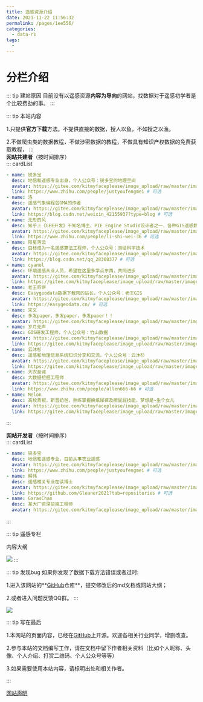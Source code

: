 ```yaml
---
title: 遥感资源介绍
date: 2021-11-22 11:56:32
permalink: /pages/1ee556/
categories:
  - data-rs
tags:
  - 
---
```

# 分栏介绍

::: tip 建站原因
目前没有以遥感资源**内容为导向**的网站，找数据对于遥感初学者是个比较费劲的事。
:::

::: tip 本站内容

1.只提供**官方下载**方法。不提供直接的数据，授人以鱼，不如授之以渔。

2.不做爬虫类的数据教程，不做涉密数据的教程，不做具有知识产权数据的免费获取教程，
:::  
**网站共建者**（按时间排序）  
::: cardList
```yaml
- name: 锐多宝
  desc: 地信和遥感专业出身，个人公众号：锐多宝的地理空间
  avatar: https://gitee.com/kitmyfaceplease/image_upload/raw/master/image/20211205180639.png # 可选
  link: https://www.zhihu.com/people/justyoufengmei # 可选
- name: 洛 
  desc: 遥感气象编程包GMA的作者
  avatar: https://gitee.com/kitmyfaceplease/image_upload/raw/master/image/e47e1498d75c6667a2615df2be37339f_1.jpg # 可选
  link: https://blog.csdn.net/weixin_42155937?type=blog # 可选
- name: 无形的风
  desc: 知乎上《GEE开发》不知名博主、PIE Engine Studio设计者之一、各种GIS遥感数据收集狂
  avatar: https://gitee.com/kitmyfaceplease/image_upload/raw/master/image/747db8c1537456ba2b36894be8bef617_1.jpg # 可选
  link: https://www.zhihu.com/people/li-shi-wei-36 # 可选
- name: 陨星落云
  desc: 目标成为一名遥感算法工程师，个人公众号：测绘科学技术
  avatar: https://gitee.com/kitmyfaceplease/image_upload/raw/master/image/d13fb71ad9d45f2e390f6185af426c71_1.jpg # 可选
  link: https://blog.csdn.net/qq_28368377 # 可选
- name: cyanol
  desc: 环境遥感从业人员，希望在这里多学点东西，共同进步
  avatar: https://gitee.com/kitmyfaceplease/image_upload/raw/master/image/2090261bbc7dbe23c4124ff992c8f0d9_1.jpg # 可选
  link: https://gitee.com/kitmyfaceplease/image_upload/raw/master/image/20211205182026.png # 可选
- name: 老王煎饼
  desc: Easygeodata数据下载网的站长，个人公众号：老王GIS
  avatar: https://gitee.com/kitmyfaceplease/image_upload/raw/master/image/3fe7dd92de52e84b0527c79b0fd69ab3_1.jpg # 可选
  link: https://easygeodata.cn/ # 可选
- name: 宋文
  desc: 多发paper，多发paper，多发paper！！
  avatar: https://gitee.com/kitmyfaceplease/image_upload/raw/master/img/202112131327662.png # 可选
- name: 岁月无声
  desc: GIS研发工程师，个人公众号：竹山数据
  avatar: https://gitee.com/kitmyfaceplease/image_upload/raw/master/image/e02345a6297046a5ef74447087928a8b_1.jpg # 可选
  link: https://gitee.com/kitmyfaceplease/image_upload/raw/master/image/20211218225217.png # 可选
- name: 云沐杉
  desc: 遥感和地理信息系统知识分享和交流，个人公众号：云沐杉
  avatar: https://gitee.com/kitmyfaceplease/image_upload/raw/master/image/6c8c776ccf834f8b4a77ab975b4fc165_1.jpg # 可选
  link: https://gitee.com/kitmyfaceplease/image_upload/raw/master/image/43__38248d49c7a9c2630b57dcc34f626f1b_68be60eb9f5ddb9c7bff2857c1f8a619.png # 可选
- name: 大农至诚
  desc: 大数据挖掘工程师
  avatar: https://gitee.com/kitmyfaceplease/image_upload/raw/master/image/00226f0030a0c8d7bf2a64f2ae86b804_1.jpg # 可选
  link: https://www.zhihu.com/people/allen666-66 # 可选
- name: Melon
  desc: 高校青椒，新晋奶爸，熟练掌握换纸尿裤及擦屁屁技能，梦想是~生个女儿
  avatar: https://gitee.com/kitmyfaceplease/image_upload/raw/master/image/39877e1ff4c10914f716d0b7709ec9c8_1.jpg # 可选
  link: https://gitee.com/kitmyfaceplease/image_upload/raw/master/image/20211221203605.png # 可选
```
:::


**网站开发者**（按时间排序）  
::: cardList
```yaml
- name: 锐多宝
  desc: 地信和遥感专业，目前从事农业遥感
  avatar: https://gitee.com/kitmyfaceplease/image_upload/raw/master/image/20211205180639.png # 可选
  link: https://www.zhihu.com/people/justyoufengmei # 可选
- name: 解伟
  desc: 遥感相关专业在读博士
  avatar: https://gitee.com/kitmyfaceplease/image_upload/raw/master/image/beac7bed4cca3a8511f7c54dfaed4af8_1.jpg # 可选
  link: https://github.com/Gleaner2021?tab=repositories # 可选
- name: GarasChan
  desc: 某大厂资深前端工程师
  avatar: https://gitee.com/kitmyfaceplease/image_upload/raw/master/image/d18897e2e2b0e78c87c34b92f5c27789_1.jpg # 可选
```
:::


::: tip 遥感专栏
  
  内容大纲

<img src="https://gitee.com/kitmyfaceplease/image_upload/raw/master/image/遥感数据.png" />
:::

::: tip 发现bug
如果你发现了数据下载方法错误或者过时:

1.进入该网站的**[GitHub](https://github.com/ruiduobao/ruiduobao.com.git)仓库**，提交修改后的md文档或网站大纲；

2.或者进入问题反馈QQ群。
:::

<img src="https://gitee.com/kitmyfaceplease/image_upload/raw/master/image/地信遥感导航网-问题反馈群群聊二维码.png" />

::: tip 写在最后

1.本网站的页面内容，已经在[GitHub](https://github.com/ruiduobao/gisrsdata.com)上开源。欢迎各相关行业同学，增删改查。

2.参与本站的文档编写工作，请在文档中留下作者相关资料（比如个人昵称、头像、个人介绍、打赏二维码、个人公众号等等）

3.如果需要使用本站内容，请标明出处和相关作者。

:::

[网站声明](https://gitee.com/kitmyfaceplease/image_upload/raw/master/image/20211114174754.png)
